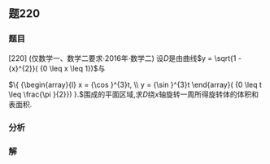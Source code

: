 ## 题220
### 题目
[220] (仅数学一、数学二要求$\cdot  {2016}$年$\cdot$数学二) 设$D$是由曲线$y = \sqrt{1 - {x}^{2}}( {0 \leq  x \leq  1})$与

$\{  {\begin{array}{l} x = {\cos }^{3}t, \\  y = {\sin }^{3}t \end{array}( {0 \leq  t \leq  \frac{\pi }{2}}) }.$围成的平面区域,求$D$绕$x$轴旋转一周所得旋转体的体积和表面积.
### 分析

### 解